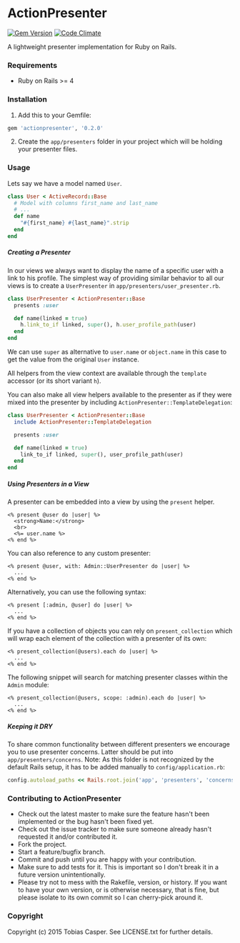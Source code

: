 # ActionPresenter

[![Gem Version](https://badge.fury.io/rb/actionpresenter.svg)](http://badge.fury.io/rb/actionpresenter)
[![Code Climate](https://codeclimate.com/github/tlux/actionpresenter/badges/gpa.svg)](https://codeclimate.com/github/tlux/actionpresenter)

A lightweight presenter implementation for Ruby on Rails.


### Requirements

* Ruby on Rails >= 4


### Installation

1. Add this to your Gemfile:
  ```ruby
  gem 'actionpresenter', '0.2.0'
  ```

2. Create the `app/presenters` folder in your project which will be holding your presenter files.


### Usage

Lets say we have a model named `User`.

```ruby
class User < ActiveRecord::Base
  # Model with columns first_name and last_name
  # ...
  def name
    "#{first_name} #{last_name}".strip
  end
end
```


##### Creating a Presenter

In our views we always want to display the name of a specific user with a link to his profile. The simplest way of providing similar behavior to all our views is to create a `UserPresenter` in `app/presenters/user_presenter.rb`.

```ruby
class UserPresenter < ActionPresenter::Base
  presents :user

  def name(linked = true)
    h.link_to_if linked, super(), h.user_profile_path(user)
  end
end
```

We can use `super` as alternative to `user.name` or `object.name` in this case to get the value from the original `User` instance.

All helpers from the view context are available through the `template` accessor (or its short variant `h`).

You can also make all view helpers available to the presenter as if they were mixed into the presenter by including `ActionPresenter::TemplateDelegation`:

```ruby
class UserPresenter < ActionPresenter::Base
  include ActionPresenter::TemplateDelegation

  presents :user

  def name(linked = true)
    link_to_if linked, super(), user_profile_path(user)
  end
end
```

##### Using Presenters in a View

A presenter can be embedded into a view by using the `present` helper.
```erb
<% present @user do |user| %>
  <strong>Name:</strong>
  <br>
  <%= user.name %>
<% end %>
```
You can also reference to any custom presenter:
```erb
<% present @user, with: Admin::UserPresenter do |user| %>
  ...
<% end %>
```

Alternatively, you can use the following syntax:
```erb
<% present [:admin, @user] do |user| %>
  ...
<% end %>
```

If you have a collection of objects you can rely on `present_collection` which will wrap each element of the collection with a presenter of its own:

```erb
<% present_collection(@users).each do |user| %>
  ...
<% end %>
```

The following snippet will search for matching presenter classes within the `Admin` module:
```erb
<% present_collection(@users, scope: :admin).each do |user| %>
  ...
<% end %>
```


##### Keeping it DRY

To share common functionality between different presenters we encourage you to use presenter concerns. Latter should be put into `app/presenters/concerns`. Note: As this folder is not recognized by the default Rails setup, it has to be added manually to `config/application.rb`:
```ruby
config.autoload_paths << Rails.root.join('app', 'presenters', 'concerns').to_s
```


### Contributing to ActionPresenter

* Check out the latest master to make sure the feature hasn't been implemented or the bug hasn't been fixed yet.
* Check out the issue tracker to make sure someone already hasn't requested it and/or contributed it.
* Fork the project.
* Start a feature/bugfix branch.
* Commit and push until you are happy with your contribution.
* Make sure to add tests for it. This is important so I don't break it in a future version unintentionally.
* Please try not to mess with the Rakefile, version, or history. If you want to have your own version, or is otherwise necessary, that is fine, but please isolate to its own commit so I can cherry-pick around it.


### Copyright

Copyright (c) 2015 Tobias Casper. See LICENSE.txt for
further details.
